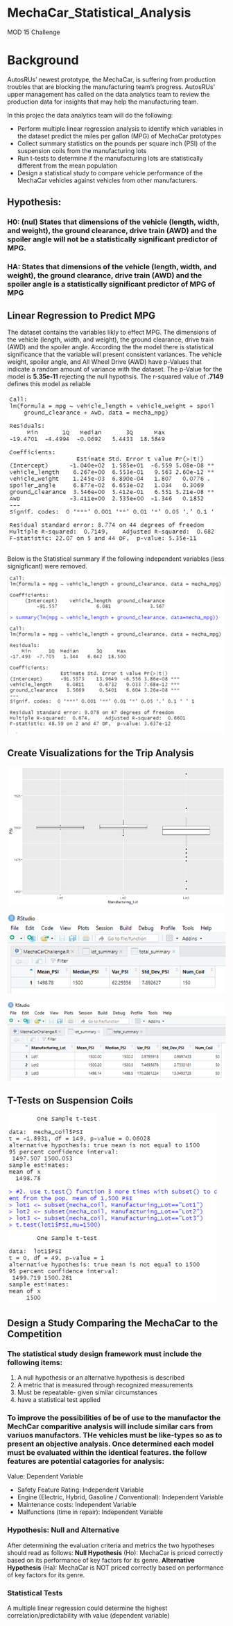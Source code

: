 # MechaCar_Statistical_Analysis
MOD 15 Challenge
# Background
AutosRUs’ newest prototype, the MechaCar, is suffering from production troubles that are blocking the manufacturing team’s progress. AutosRUs’ upper management has called on the data analytics team to review the production data for insights that may help the manufacturing team.

In this projec the data analytics team will do the following:

  * Perform multiple linear regression analysis to identify which variables in the dataset predict the miles per gallon (MPG) of MechaCar prototypes
  * Collect summary statistics on the pounds per square inch (PSI) of the suspension coils from the manufacturing lots
  * Run t-tests to determine if the manufacturing lots are statistically different from the mean population
  * Design a statistical study to compare vehicle performance of the MechaCar vehicles against vehicles from other manufacturers. 

## Hypothesis:

### H0: (nul) States that dimensions of the vehicle (length, width, and weight), the ground clearance, drive train (AWD) and the spoiler angle will not be a statistically significant predictor of MPG.

### HA: States that dimensions of the vehicle (length, width, and weight), the ground clearance, drive train (AWD) and the spoiler angle is a statistically significant predictor of MPG of MPG

## Linear Regression to Predict MPG
The dataset contains the variables likly to effect MPG. The dimensions of the vehicle (length, width, and weight), the ground clearance, drive train (AWD) and the spoiler angle. According the the model there is statistical significance that the variable will present consistent variances. The vehicle weight, spoiler angle, and All Wheel Drive (AWD) have p-Values that indicate a random amount of variance with the dataset. The p-Value for the model is **5.35e-11**  rejecting the null hypothsis. The r-squared value of **.7149** defines this model as reliable

![Statistical Summary 1a ](https://github.com/JBtallgrass/MechaCar_Statistical_Analysis/blob/main/Images/Deliverable_1a.png)

Below is the Statistical summary if the following independent variables (less signigficant) were removed.

![Statistical Summary 1b ](https://github.com/JBtallgrass/MechaCar_Statistical_Analysis/blob/main/Images/Deliverable_1b.png)

 
## Create Visualizations for the Trip Analysis

![Statistical Summary](https://github.com/JBtallgrass/MechaCar_Statistical_Analysis/blob/main/Images/Rplot01.png)

![Statistical Summary](https://github.com/JBtallgrass/MechaCar_Statistical_Analysis/blob/main/Images/Total_summary.png)

![Statistical Summary](https://github.com/JBtallgrass/MechaCar_Statistical_Analysis/blob/main/Images/lot_summary.png)

## T-Tests on Suspension Coils
![Statistical Summary](https://github.com/JBtallgrass/MechaCar_Statistical_Analysis/blob/main/Images/T-tests.png)


## Design a Study Comparing the MechaCar to the Competition

### The statistical study design framework must include the following items: 

 1. A null hypothesis or an alternative hypothesis is described
 2. A metric that is measured through recognized measurements
 3. Must be repeatable- given similar circumstances
 4. have a statistical test applied

### To improve the possibilities of be of use to the manufactor the MechCar comparitive analysis will include similar cars from variuos manufactors. THe vehicles must be like-types so as to present an objective analysis.  Once determined each model must be evaluated within the identical features. the follow features are potential catagories for analysis:

Value: Dependent Variable

  - Safety Feature Rating: Independent Variable
  - Engine (Electric, Hybrid, Gasoline / Conventional): Independent Variable
  - Maintenance costs: Independent Variable
  - Malfunctions (time in repair): Independent Variable

### Hypothesis: Null and Alternative
After determining the evaluation criteria and metrics the two hypotheses should read as follows:
   **Null Hypothesis**  (Ho): MechaCar is priced correctly based on its performance of key factors for its genre.
   **Alternative Hypothesis** (Ha): MechaCar is NOT priced correctly based on performance of key factors for its genre.

### Statistical Tests
A multiple linear regression could determine the highest correlation/predictability with value (dependent variable)



